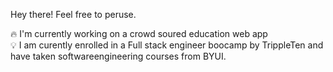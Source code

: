 Hey there! Feel free to peruse.

🔥 I'm currently working on a crowd soured education web app </br>
💡 I am curently enrolled in a Full stack engineer boocamp by TrippleTen and have taken softwareengineering courses from BYUI.
